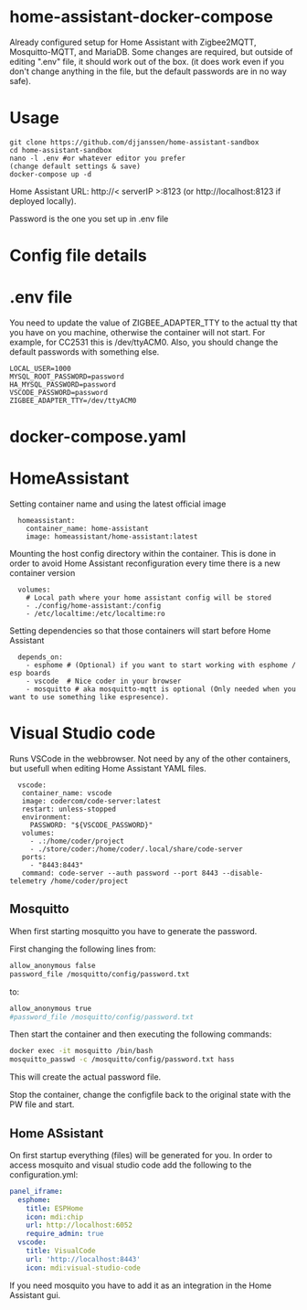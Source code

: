 # home-assistant-docker-compose

Already configured setup for Home Assistant with Zigbee2MQTT, Mosquitto-MQTT, and MariaDB.
Some changes are required, but outside of editing ".env" file, it should work out of the box. (it does work even if you don't change anything in the file, but the default passwords are in no way safe).

# Usage

    git clone https://github.com/djjanssen/home-assistant-sandbox
    cd home-assistant-sandbox
    nano -l .env #or whatever editor you prefer
    (change default settings & save)
    docker-compose up -d
    
    
Home Assistant URL: http://< serverIP >:8123 (or http://localhost:8123 if deployed locally).

Password is the one you set up in .env file

# Config file details

# .env file
You need to update the value of ZIGBEE_ADAPTER_TTY to the actual tty that you have on you machine, otherwise the container will not start. For example, for CC2531 this is /dev/ttyACM0.
Also, you should change the default passwords with something else.
    
    LOCAL_USER=1000
    MYSQL_ROOT_PASSWORD=password
    HA_MYSQL_PASSWORD=password
    VSCODE_PASSWORD=password
    ZIGBEE_ADAPTER_TTY=/dev/ttyACM0
    
    

    
# docker-compose.yaml

  # HomeAssistant
  Setting container name and using the latest official image
  
      homeassistant:
        container_name: home-assistant
        image: homeassistant/home-assistant:latest
  
  Mounting the host config directory within the container.
  This is done in order to avoid Home Assistant reconfiguration every time there is a new container version
  
      volumes:
        # Local path where your home assistant config will be stored
        - ./config/home-assistant:/config
        - /etc/localtime:/etc/localtime:ro
  
  Setting dependencies so that those containers will start before Home Assistant
  
      depends_on:
        - esphome # (Optional) if you want to start working with esphome / esp boards
        - vscode  # Nice coder in your browser
        - mosquitto # aka mosquitto-mqtt is optional (Only needed when you want to use something like espresence).


  
# Visual Studio code
Runs VSCode in the webbrowser. Not need by any of the other containers, but usefull when editing Home Assistant YAML files.

      vscode:
       container_name: vscode
       image: codercom/code-server:latest
       restart: unless-stopped
       environment:
         PASSWORD: "${VSCODE_PASSWORD}"
       volumes:
         - .:/home/coder/project
         - ./store/coder:/home/coder/.local/share/code-server
       ports:
         - "8443:8443"
       command: code-server --auth password --port 8443 --disable-telemetry /home/coder/project


## Mosquitto
When first starting mosquitto you have to generate the password.

First changing the following lines from:
```bash
allow_anonymous false
password_file /mosquitto/config/password.txt
```
to:
```bash
allow_anonymous true
#password_file /mosquitto/config/password.txt
```

Then start the container and then executing the following commands:
```bash
docker exec -it mosquitto /bin/bash
mosquitto_passwd -c /mosquitto/config/password.txt hass
```
This will create the actual password file. 

Stop the container, change the configfile back to the original state with the PW file and start.


## Home ASsistant
On first startup everything (files) will be generated for you. In order to access mosquito and visual studio code add the following to the configuration.yml:

```yml
panel_iframe:
  esphome:
    title: ESPHome
    icon: mdi:chip
    url: http://localhost:6052
    require_admin: true
  vscode:
    title: VisualCode
    url: 'http://localhost:8443'
    icon: mdi:visual-studio-code
```    

If you need mosquito you have to add it as an integration in the Home Assistant gui.
